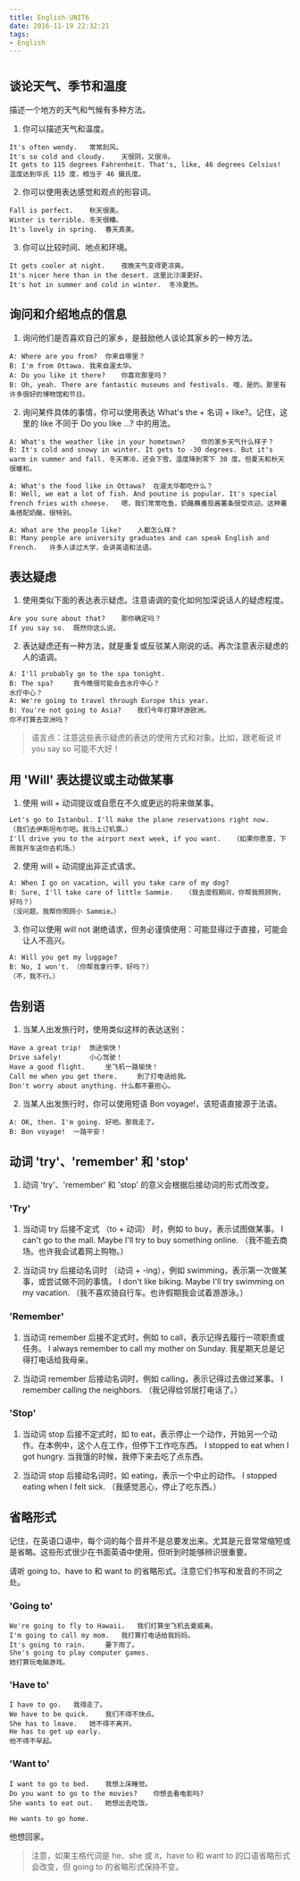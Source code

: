 ```yaml
---
title: English-UNIT6
date: 2016-11-19 22:32:21
tags:
- English
---
```


#
## 谈论天气、季节和温度

描述一个地方的天气和气候有多种方法。

1. 你可以描述天气和温度。
```
It's often wendy.	常常刮风。
It's so cold and cloudy.	天很阴，又很冷。
It gets to 115 degrees Fahrenheit. That's, like, 46 degrees Celsius!	温度达到华氏 115 度，相当于 46 摄氏度。
```

2. 你可以使用表达感觉和观点的形容词。
```
Fall is perfect.	秋天很美。
Winter is terrible.	冬天很糟。
It's lovely in spring.	春天真美。
```
3. 你可以比较时间、地点和环境。
```
It gets cooler at night.	夜晚天气变得更凉爽。
It's nicer here than in the desert.	这里比沙漠更好。
It's hot in summer and cold in winter.	冬冷夏热。
```

## 询问和介绍地点的信息

1. 询问他们是否喜欢自己的家乡，是鼓励他人谈论其家乡的一种方法。
```
A: Where are you from?	你来自哪里？
B: I'm from Ottawa.	我来自渥太华。
A: Do you like it there?	你喜欢那里吗？
B: Oh, yeah. There are fantastic museums and festivals.	哦，是的。那里有许多很好的博物馆和节日。

```
2. 询问某件具体的事情，你可以使用表达 What's the + 名词 + like?。记住，这里的 like 不同于 Do you like ...? 中的用法。

```
A: What's the weather like in your hometown?	你的家乡天气什么样子？
B: It's cold and snowy in winter. It gets to -30 degrees. But it's warm in summer and fall.	冬天寒冷，还会下雪。温度降到零下 30 度。但夏天和秋天很暖和。
```

```
A: What's the food like in Ottawa?	在渥太华都吃什么？
B: Well, we eat a lot of fish. And poutine is popular. It's special french fries with cheese.	嗯，我们常常吃鱼，奶酪蘸番茄酱薯条很受欢迎。这种薯条搭配奶酪，很特别。
```


```
A: What are the people like?	人都怎么样？
B: Many people are university graduates and can speak English and French.	许多人读过大学，会讲英语和法语。
```

## 表达疑虑

1. 使用类似下面的表达表示疑虑。注意语调的变化如何加深说话人的疑虑程度。  

```
Are you sure about that?	那你确定吗？
If you say so. 	既然你这么说。

```
2. 表达疑虑还有一种方法，就是重复或反驳某人刚说的话。再次注意表示疑虑的人的语调。

```
A: I'll probably go to the spa tonight.
B: The spa?   	我今晚很可能会去水疗中心？
水疗中心？
A: We're going to travel through Europe this year.
B: You're not going to Asia?	我们今年打算环游欧洲。
你不打算去亚洲吗？
```
>语言点：注意这些表示疑虑的表达的使用方式和对象。比如，跟老板说 If you say so 可能不大好！



## 用 'Will' 表达提议或主动做某事
1.  使用 will + 动词提议或自愿在不久或更远的将来做某事。

```
Let's go to Istanbul. I'll make the plane reservations right now.	（我们去伊斯坦布尔吧。我马上订机票。）
I'll drive you to the airport next week, if you want.	（如果你愿意，下周我开车送你去机场。）
```

2. 使用 will + 动词提出非正式请求。

```
A: When I go on vacation, will you take care of my dog?
B: Sure, I'll take care of little Sammie.	（我去度假期间，你帮我照顾狗，好吗？）
（没问题，我帮你照顾小 Sammie。）
```

3. 你可以使用 will not 谢绝请求，但务必谨慎使用：可能显得过于直接，可能会让人不高兴。

```
A: Will you get my luggage?
B: No, I won't.	（你帮我拿行李，好吗？）
（不，我不行。）

```


## 告别语

1. 当某人出发旅行时，使用类似这样的表达送别：

```
Have a great trip! 	旅途愉快！
Drive safely!   	小心驾驶！
Have a good flight.  	坐飞机一路愉快！
Call me when you get there. 	到了打电话给我。
Don't worry about anything.	什么都不要担心。
```

2. 当某人出发旅行时，你可以使用短语 Bon voyage!，该短语直接源于法语。
```
A: OK, then. I'm going.	好吧。那我走了。
B: Bon voyage! 	一路平安！
```


## 动词 'try'、'remember' 和 'stop'

1. 动词 'try'、'remember' 和 'stop' 的意义会根据后接动词的形式而改变。

### 'Try'

1. 当动词 try 后接不定式 （to + 动词） 时，例如 to buy，表示试图做某事。
I can't go to the mall. Maybe I'll try to buy something online.          	（我不能去商场。也许我会试着网上购物。）

2. 当动词 try 后接动名词时 （动词 + -ing），例如 swimming，表示第一次做某事，或尝试做不同的事情。
I don't like biking. Maybe I'll try swimming on my vacation.	（我不喜欢骑自行车。也许假期我会试着游游泳。）



### 'Remember'

1. 当动词 remember 后接不定式时，例如 to call，表示记得去履行一项职责或任务。
I always remember to call my mother on Sunday.	我星期天总是记得打电话给我母亲。

2. 当动词 remember 后接动名词时，例如 calling，表示记得过去做过某事。
I remember calling the neighbors.	（我记得给邻居打电话了。）

### 'Stop'

1. 当动词 stop 后接不定式时，如 to eat，表示停止一个动作，开始另一个动作。在本例中，这个人在工作，但停下工作吃东西。
I stopped to eat when I got hungry. 	当我饿的时候，我停下来去吃了点东西。

2. 当动词 stop 后接动名词时，如 eating，表示一个中止的动作。
I stopped eating when I felt sick.	（我感觉恶心，停止了吃东西。）




## 省略形式

记住，在英语口语中，每个词的每个音并不是总要发出来。尤其是元音常常缩短或是省略。这些形式很少在书面英语中使用，但听到时能够辨识很重要。

请听 going to、have to 和 want to 的省略形式。注意它们书写和发音的不同之处。

### 'Going to'
```
We're going to fly to Hawaii.	我们打算坐飞机去夏威夷。
I'm going to call my mom. 	我打算打电话给我妈妈。
It's going to rain. 	要下雨了。
She's going to play computer games.
她打算玩电脑游戏。
```

### 'Have to'
```
I have to go.	我得走了。
We have to be quick.	我们不得不快点。
She has to leave.	她不得不离开。
He has to get up early.
他不得不早起。
```

### 'Want to'
```
I want to go to bed.	我想上床睡觉。
Do you want to go to the movies?	你想去看电影吗?
She wants to eat out.	她想出去吃饭。

He wants to go home.
```
他想回家。

> 注意，如果主格代词是 he、she 或 it，have to 和 want to 的口语省略形式会改变，但 going to 的省略形式保持不变。
